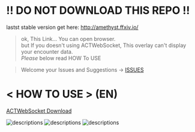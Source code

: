 # !! DO NOT DOWNLOAD THIS REPO !!

lastst stable version get here: http://amethyst.ffxiv.io/<br>
> ok, This Link... You can open browser.<br>
> but If you doesn't using ACTWebSocket, This overlay can't display your encounter data.<br>
> *Please* below read HOW To USE


> Welcome your Issues and Suggestions → [ISSUES](https://github.com/laiglinne-ff/Project_TheStone/issues) 

# < HOW TO USE > (EN)
[ACTWebSocket Download](https://github.com/ZCube/ACTWebSocket/releases)

![descriptions](https://github.com/laiglinne-ff/Project_TheStone/blob/master/Amethyst/set1.png)
![descriptions](https://github.com/laiglinne-ff/Project_TheStone/blob/master/Amethyst/set2.png)
![descriptions](https://github.com/laiglinne-ff/Project_TheStone/blob/master/Amethyst/set3.png)
